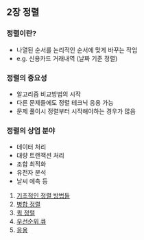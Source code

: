## 2장 정렬

### 정렬이란?

- 나열된 순서를 논리적인 순서에 맞게 바꾸는 작업
- e.g. 신용카드 거래내역 (날짜 기준 정렬)

### 정렬의 중요성

- 알고리즘 비교방법의 시작
- 다른 문제들에도 정렬 테크닉 응용 가능
- 문제 풀이시 정렬부터 시작해야하는 경우가 많음

### 정렬의 상업 분야

- 데이터 처리
- 대량 트랜잭션 처리
- 조합 최적화
- 유전자 분석
- 날씨 에측 등

1. [기초적인 정렬 방법들](1_기초적인_정렬_방법들.md)
2. [병합 정렬](2_병합_정렬.md)
3. [퀵 정렬](3_퀵_정렬.md)
4. [우선순위 큐](4_우선순위_큐.md)
5. [응용](5_응용.md)